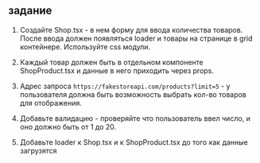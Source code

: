 ## задание


1. Создайте Shop.tsx - в нем форму для ввода количества товаров. После ввода должен появляться loader и товары на странице в grid контейнере. Используйте css модули.

2. Каждый товар должен быть в отдельном компоненте ShopProduct.tsx и данные в него приходить через props.

3.  Адрес запроса `https://fakestoreapi.com/products?limit=5` - у пользователя должна быть возможность выбрать кол-во товаров для отображения.

4. Добавьте валидацию - проверяйте что пользователь ввел число, и оно должно быть от 1 до 20.

5. Добавьте loader к Shop.tsx и к ShopProduct.tsx до того как данные загрузятся

